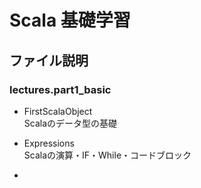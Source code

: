 # Scala 基礎学習

## ファイル説明
### lectures.part1_basic
- FirstScalaObject  
Scalaのデータ型の基礎

- Expressions  
Scalaの演算・IF・While・コードブロック

- 